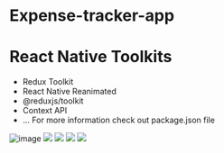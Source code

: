 # Expense-tracker-app


# React Native Toolkits
- Redux Toolkit
- React Native Reanimated
- @reduxjs/toolkit
- Context API
- ... For more information check out package.json file


![image](./screenshot1.png) 
![](./screenshot2.png)
![](./screenshot3.png)
![](./screenshot4.png)
![](./screenshot5.png)
